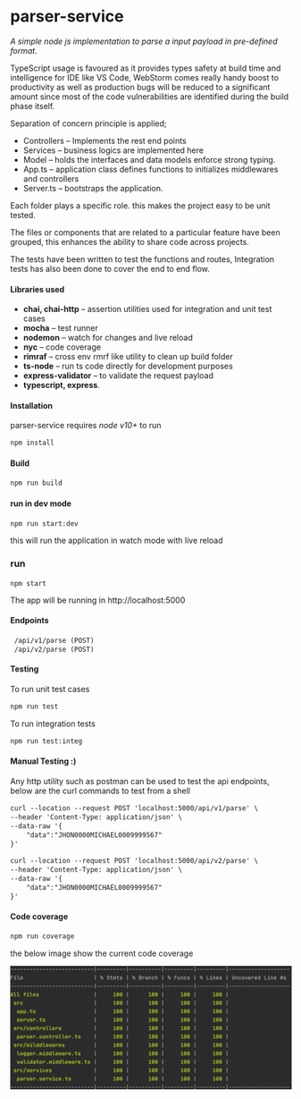 # parser-service

*A simple node js implementation to parse a input payload in pre-defined format.*

TypeScript usage is favoured as it provides types safety at build time and intelligence for IDE like VS Code, WebStorm comes really handy boost to productivity as well as production bugs will be reduced to a significant amount since most of the code vulnerabilities are identified during the build phase itself.

Separation of concern principle is applied; 

 - Controllers – Implements the rest end points
 - Services – business logics are implemented here
 - Model – holds the interfaces and data models enforce strong typing.
 - App.ts – application class defines functions to initializes middlewares and controllers
 - Server.ts – bootstraps the application.

Each folder plays a specific role. this makes the project easy to be unit tested.

The files or components that are related to a particular feature have been grouped, this enhances the ability to share code across projects.

The tests have been written to test the functions and routes, Integration tests has also been done to cover the end to end flow.

#### Libraries used
* **chai, chai-http** – assertion utilities used for integration and unit test cases
* **mocha** – test runner
* **nodemon** – watch for changes and live reload
* **nyc** – code coverage 
* **rimraf** – cross env rmrf like utility to clean up build folder
* **ts-node** – run ts code directly for development purposes
* **express-validator** – to validate the request payload
* **typescript, express**.


#### Installation

parser-service requires *node v10+* to run

```sh
npm install
```

#### Build
```sh
npm run build
```
#### run in dev mode
```sh
npm run start:dev
```
this will run the application in watch mode with live reload 

### run
```shell script
npm start
```
The app will be running in http://localhost:5000

#### Endpoints

```shell script
 /api/v1/parse (POST)
 /api/v2/parse (POST)
```

#### Testing

To run unit test cases
```sh
npm run test
```
To run integration tests
```sh
npm run test:integ
```
#### Manual Testing :)

Any http utility such as postman can be used to test the api endpoints, below are the curl commands to test from a shell

```shell script
curl --location --request POST 'localhost:5000/api/v1/parse' \
--header 'Content-Type: application/json' \
--data-raw '{
    "data":"JHON0000MICHAEL0009999567"
}'
```

```shell script
curl --location --request POST 'localhost:5000/api/v2/parse' \
--header 'Content-Type: application/json' \
--data-raw '{
    "data":"JHON0000MICHAEL0009999567"
}'
```

#### Code coverage
```sh
npm run coverage
```

the below image show the current code coverage

![Code coverage](code_coverage.png)
